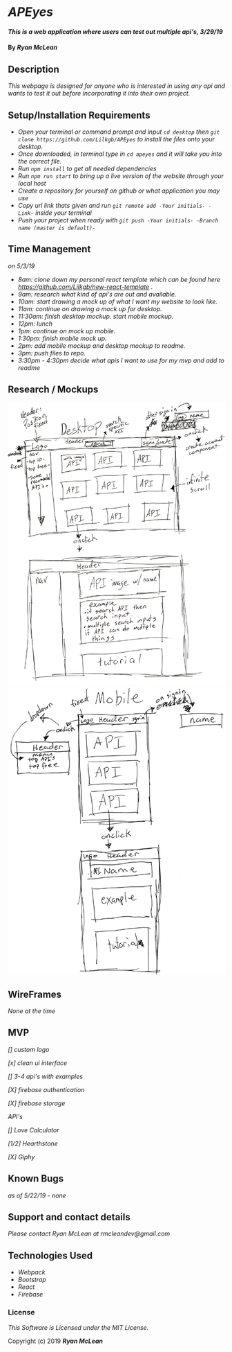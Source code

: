 # _APEyes_

#### _This is a web application where users can test out multiple api's, 3/29/19_

#### By _**Ryan McLean**_

## Description

_This webpage is designed for anyone who is interested in using any api and wants to test it out before incorporating it into their own project._

## Setup/Installation Requirements

* _Open your terminal or command prompt and input `cd desktop` then `git clone https://github.com/Lilkgb/APEyes` to install the files onto your desktop._
* _Once downloaded, in terminal type in `cd apeyes` and it will take you into the correct file._
* _Run `npm install` to get all needed dependencies_
* _Run `npm run start` to bring up a live version of the website through your local host_
* _Create a repository for yourself on github or what application you may use_
* _Copy url link thats given and run `git remote add -Your initials- -Link-` inside your terminal_
* _Push your project when ready with `git push -Your initials- -Branch name (master is default)-`_

## Time Management

_on 5/3/19_
* _8am: clone down my personal react template which can be found here https://github.com/Lilkgb/new-react-template ._
* _9am: research what kind of api's are out and available._
* _10am: start drawing a mock up of what I want my website to look like._
* _11am: continue on drawing a mock up for desktop._
* _11:30am: finish desktop mockup. start mobile mockup._
* _12pm: lunch_
* _1pm: continue on mock up mobile._
* _1:30pm: finish mobile mock up._
* _2pm: add mobile mockup and desktop mockup to readme._
* _3pm: push files to repo._
* _3:30pm - 4:30pm decide what apis I want to use for my mvp and add to readme_

## Research / Mockups
![desktop mockup](src/assets/drawing-mockup/desktop-mockup.png)
![mobile mockup](src/assets/drawing-mockup/mobile-mockup.png)

## WireFrames

_None at the time_

## MVP
_[] custom logo_

_[x] clean ui interface_

_[] 3-4 api's with examples_

_[X] firebase authentication_

_[X] firebase storage_

_API's_

_[] Love Calculator_

_[1/2] Hearthstone_

_[X] Giphy_
## Known Bugs

_as of 5/22/19 - none_

## Support and contact details

_Please contact Ryan McLean at rmcleandev@gmail.com_

## Technologies Used

* _Webpack_
* _Bootstrap_
* _React_
* _Firebase_

### License

*This Software is Licensed under the MIT License.*

Copyright (c) 2019 **_Ryan McLean_**
